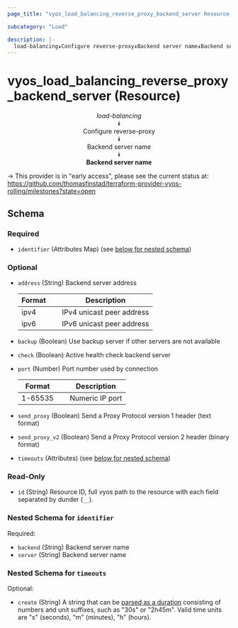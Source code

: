 ```yaml
---
page_title: "vyos_load_balancing_reverse_proxy_backend_server Resource - vyos"

subcategory: "Load"

description: |- 
  load-balancing⯯Configure reverse-proxy⯯Backend server name⯯Backend server name
---
```


# vyos_load_balancing_reverse_proxy_backend_server (Resource)
<center>

*load-balancing*  
⯯  
Configure reverse-proxy  
⯯  
Backend server name  
⯯  
**Backend server name**


</center>

-> This provider is in "early access", please see the current status at: https://github.com/thomasfinstad/terraform-provider-vyos-rolling/milestones?state=open

## Schema

### Required

- `identifier` (Attributes Map) (see [below for nested schema](#nestedatt--identifier))

### Optional

- `address` (String) Backend server address

    |Format  &emsp;|Description                |
    |----------|-----------------------------|
    |ipv4    &emsp;|IPv4 unicast peer address  |
    |ipv6    &emsp;|IPv6 unicast peer address  |
- `backup` (Boolean) Use backup server if other servers are not available
- `check` (Boolean) Active health check backend server
- `port` (Number) Port number used by connection

    |Format   &emsp;|Description      |
    |-----------|-------------------|
    |1-65535  &emsp;|Numeric IP port  |
- `send_proxy` (Boolean) Send a Proxy Protocol version 1 header (text format)
- `send_proxy_v2` (Boolean) Send a Proxy Protocol version 2 header (binary format)
- `timeouts` (Attributes) (see [below for nested schema](#nestedatt--timeouts))

### Read-Only

- `id` (String) Resource ID, full vyos path to the resource with each field separated by dunder (`__`).

<a id="nestedatt--identifier"></a>
### Nested Schema for `identifier`

Required:

- `backend` (String) Backend server name
- `server` (String) Backend server name


<a id="nestedatt--timeouts"></a>
### Nested Schema for `timeouts`

Optional:

- `create` (String) A string that can be [parsed as a duration](https://pkg.go.dev/time#ParseDuration) consisting of numbers and unit suffixes, such as &#34;30s&#34; or &#34;2h45m&#34;. Valid time units are &#34;s&#34; (seconds), &#34;m&#34; (minutes), &#34;h&#34; (hours).  
